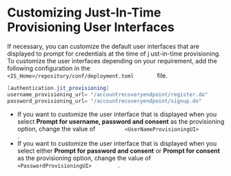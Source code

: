 # Customizing Just-In-Time Provisioning User Interfaces

If necessary, you can customize the default user interfaces that are
displayed to prompt for credentials at the time of j ust-in-time
provisioning. To customize the user interfaces depending on your
requirement, add the following configuration in the
`         <IS_Home>/repository/conf/deployment.toml        ` file.

``` java
[authentication.jit_provisioning]
username_provisioning_url= "/accountrecoveryendpoint/register.do"
password_provisioning_url= "/accountrecoveryendpoint/signup.do"
```

-   If you want to customize the user interface that is displayed when
    you select **Prompt for username, password and consent** as the
    provisioning option, change the value of
    `          <UserNameProvisioningUI>         ` .
-   If you want to customize the user interface that is displayed when
    you select either **Prompt for password and consent** or **Prompt
    for consent** as the provisioning option, change the value of
    `          <PasswordProvisioningUI>         ` .
